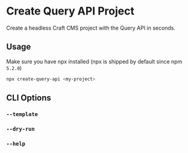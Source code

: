 # Create Query API Project

Create a headless Craft CMS project with the Query API in seconds. 

## Usage

Make sure you have npx installed (npx is shipped by default since npm `5.2.0`)

```bash
npx create-query-api <my-project>
```

## CLI Options

### `--template`
### `--dry-run`
### `--help`
